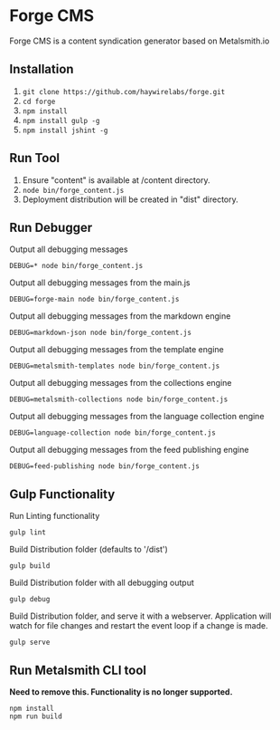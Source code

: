 Forge CMS
=========

Forge CMS is a content syndication generator based on Metalsmith.io

Installation
------------

1. ```git clone https://github.com/haywirelabs/forge.git```
2. ```cd forge```
3. ```npm install```
4. ```npm install gulp -g```
5. ```npm install jshint -g```

Run Tool
--------

1. Ensure "content" is available at /content directory.
2. ```node bin/forge_content.js```
3. Deployment distribution will be created in "dist" directory.

Run Debugger
------------

Output all debugging messages

```DEBUG=* node bin/forge_content.js```

Output all debugging messages from the main.js

```DEBUG=forge-main node bin/forge_content.js```

Output all debugging messages from the markdown engine

```DEBUG=markdown-json node bin/forge_content.js```

Output all debugging messages from the template engine

```DEBUG=metalsmith-templates node bin/forge_content.js```

Output all debugging messages from the collections engine

```DEBUG=metalsmith-collections node bin/forge_content.js```

Output all debugging messages from the language collection engine

```DEBUG=language-collection node bin/forge_content.js```

Output all debugging messages from the feed publishing engine

```DEBUG=feed-publishing node bin/forge_content.js```

Gulp Functionality
------------------

Run Linting functionality

```gulp lint```

Build Distribution folder (defaults to '/dist')

```gulp build```

Build Distribution folder with all debugging output

```gulp debug```

Build Distribution folder, and serve it with a webserver.  Application will watch for file changes and restart the event loop if a change is made.

```gulp serve```

Run Metalsmith CLI tool
-----------------------

**Need to remove this.  Functionality is no longer supported.**

```
npm install
npm run build
```
